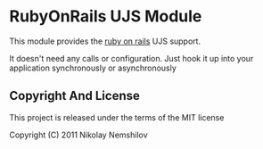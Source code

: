 # RubyOnRails UJS Module

This module provides the [ruby on rails](http://rubyonrails.org) UJS
support.

It doesn't need any calls or configuration. Just hook it up into
your application synchronously or asynchronously


## Copyright And License

This project is released under the terms of the MIT license

Copyright (C) 2011 Nikolay Nemshilov
